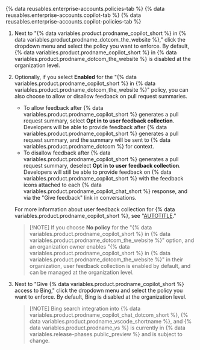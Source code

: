 {% data reusables.enterprise-accounts.policies-tab %}
{% data reusables.enterprise-accounts.copilot-tab %}
{% data reusables.enterprise-accounts.copilot-policies-tab %}
1. Next to "{% data variables.product.prodname_copilot_short %} in {% data variables.product.prodname_dotcom_the_website %}," click the dropdown menu and select the policy you want to enforce. By default, {% data variables.product.prodname_copilot_short %} in {% data variables.product.prodname_dotcom_the_website %} is disabled at the organization level.
1. Optionally, if you select **Enabled** for the "{% data variables.product.prodname_copilot_short %} in {% data variables.product.prodname_dotcom_the_website %}" policy, you can also choose to allow or disallow feedback on pull request summaries.
   * To allow feedback after {% data variables.product.prodname_copilot_short %} generates a pull request summary, select **Opt in to user feedback collection**. Developers will be able to provide feedback after {% data variables.product.prodname_copilot_short %} generates a pull request summary, and the summary will be sent to {% data variables.product.prodname_dotcom %} for context.
   * To disallow feedback after {% data variables.product.prodname_copilot_short %} generates a pull request summary, deselect **Opt in to user feedback collection**. Developers will still be able to provide feedback on {% data variables.product.prodname_copilot_short %} with the feedback icons attached to each {% data variables.product.prodname_copilot_chat_short %} response, and via the "Give feedback" link in conversations.

   For more information about user feedback collection for {% data variables.product.prodname_copilot_short %}, see "[AUTOTITLE](/copilot/github-copilot-chat/copilot-chat-in-github/using-github-copilot-chat-in-githubcom#sharing-feedback-about-github-copilot-chat-in-githubcom)."

   > [!NOTE] If you choose **No policy** for the "{% data variables.product.prodname_copilot_short %} in {% data variables.product.prodname_dotcom_the_website %}" option, and an organization owner enables "{% data variables.product.prodname_copilot_short %} in {% data variables.product.prodname_dotcom_the_website %}" in their organization, user feedback collection is enabled by default, and can be managed at the organization level.

1. Next to "Give {% data variables.product.prodname_copilot_short %} access to Bing," click the dropdown menu and select the policy you want to enforce. By default, Bing is disabled at the organization level.

   > [!NOTE] Bing search integration into {% data variables.product.prodname_copilot_chat_dotcom_short %}, {% data variables.product.prodname_vscode_shortname %}, and {% data variables.product.prodname_vs %} is currently in {% data variables.release-phases.public_preview %} and is subject to change.
